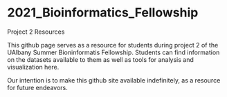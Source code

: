 # 2021_Bioinformatics_Fellowship
Project 2 Resources

This github page serves as a resource for students during project 2 of the UAlbany Summer Bioninformatis Fellowship. Students can find information on the datasets available to them as well as tools for analysis and visualization here.

Our intention is to make this github site available indefinitely, as a resource for future endeavors.
